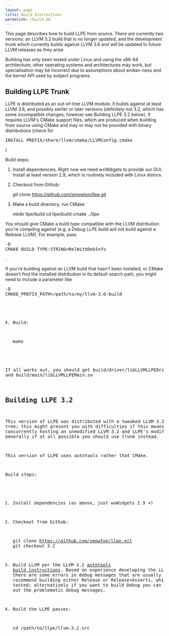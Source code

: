 ```yaml
---
layout: page
title: Build Instructions
permalink: /build.md
---
```


This page describes how to build LLPE from source. There are currently two versions: an LLVM 3.2 build that is no longer updated, and the development trunk which currently builds against LLVM 3.6 and will be updated to future LLVM releases as they arise.

Building has only been tested under Linux and using the x86-64 architecture; other operating systems and architectures may work, but specialisation may be incorrect due to assumptions about endian-ness and the kernel API used by subject programs.

Building LLPE Trunk
-------------------

LLPE is distributed as an out-of-tree LLVM module. It builds against at least LLVM 3.6, and possibly earlier or later versions (definitely not 3.2, which has some incompatible changes; however see Building LLPE 3.2 below). It requires LLVM's CMake support files, which are produced when building from source using CMake and may or may not be provided with binary distributions (check for <pre>INSTALL_PREFIX/share/llvm/cmake/LLVMConfig.cmake</pre>)

Build steps:

1. Install dependencies. Right now we need wxWdigets to provide our GUI. Install at least version 2.9, which is routinely included with Linux distros.

2. Checkout from Github:

   git clone https://github.com/smowton/llpe.git

3. Make a build directory; run CMake:

   mkdir llpe/build
   cd llpe/build
   cmake ../llpe

You should give CMake a build type compatible with the LLVM distribution you're compiling against (e.g. a Debug LLPE build will not build against a Release LLVM). For example, pass <pre>-D CMAKE_BUILD_TYPE:STRING=RelWithDebInfo</pre>.

If you're building against an LLVM build that hasn't been installed, or CMake doesn't find the installed distribution in its default search path, you might need to include a parameter like <pre>-D CMAKE_PREFIX_PATH=/path/to/my/llvm-3.6-build

4. Build:

   make

If all works out, you should get build/driver/libLLVMLLPEDriver.so and build/main/libLLVMLLPEMain.so

Building LLPE 3.2
-----------------

This version of LLPE was distributed with a tweaked LLVM 3.2 source tree; this might present you with difficulties if this means concurrently hosting an unmodified LLVM 3.2 and LLPE's modified version. Generally if at all possible you should use trunk instead.

This version of LLPE uses autotools rather that CMake.

Build steps:

1. Install dependencies (as above, just wxWidgets 2.9 +)

2. Checkout from Github:

   git clone https://github.com/smowton/llpe.git
   git checkout 3.2

3. Build LLVM per the LLVM 3.2 [autotools build instructions](http://llvm.org/releases/3.2/docs/GettingStarted.html). Based on experience developing the LLVM 3.6 port there are some errors in debug messages that are usually #ifdef'd out; I recommend building either Release or Release+Asserts, which are better tested; alternatively if you want to build Debug you can just comment out the problematic debug messages.

4. Build the LLPE passes:

   cd /path/to/llpe/llvm-3.2.src